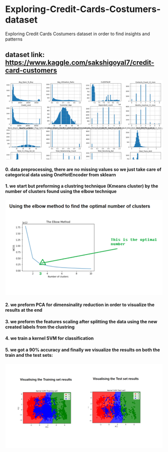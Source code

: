 # Exploring-Credit-Cards-Costumers-dataset
Exploring Credit Cards Costumers dataset in order to find insights and patterns
## dataset link: https://www.kaggle.com/sakshigoyal7/credit-card-customers
![alt text](https://github.com/Nijaoui-Wassim/Exploring-Credit-Cards-Costumers-dataset/blob/main/screenshot.png?raw=true)

#### 0. data preprocessing, there are no missing values so we just take care of categorical data using OneHotEncoder from sklearn
#### 1. we start but preforming a clustring technique (Kmeans cluster) by the number of clusters found using the elbow technique
![alt text](https://github.com/Nijaoui-Wassim/Exploring-Credit-Cards-Costumers-dataset/blob/main/elbow.png?raw=true)
#### 2. we preform PCA for dimensinality reduction in order to visualize the results at the end
#### 3. we preform the features scaling after splitting the data using the new created labels from the clustring
#### 4. we train a kernel SVM for classification 
#### 5. we got a 90% accuracy and finally we visualize the results on both the train and the test sets:
![alt text](https://github.com/Nijaoui-Wassim/Exploring-Credit-Cards-Costumers-dataset/blob/main/results.png?raw=true)
